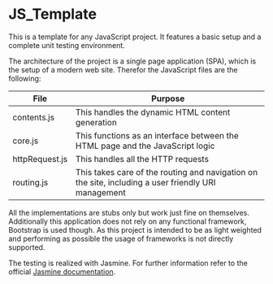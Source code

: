 # JS_Template
This is a template for any JavaScript project. It features a basic setup and a complete unit testing environment.

The architecture of the project is a single page application (SPA), which is the setup of a modern web site.
Therefor the JavaScript files are the following:

| File           | Purpose |
| -------------- | ------- |
| contents.js    | This handles the dynamic HTML content generation |
| core.js        | This functions as an interface between the HTML page and the JavaScript logic |
| httpRequest.js | This handles all the HTTP requests |
| routing.js     | This takes care of the routing and navigation on the site, including a user friendly URI management |

All the implementations are stubs only but work just fine on themselves. Additionally this application does not rely
on any functional framework, Bootstrap is used though.
As this project is intended to be as light weighted and performing as possible the usage of frameworks is not directly
supported.

The testing is realized with Jasmine.
For further information refer to the official [Jasmine documentation](https://jasmine.github.io/2.5/introduction).

